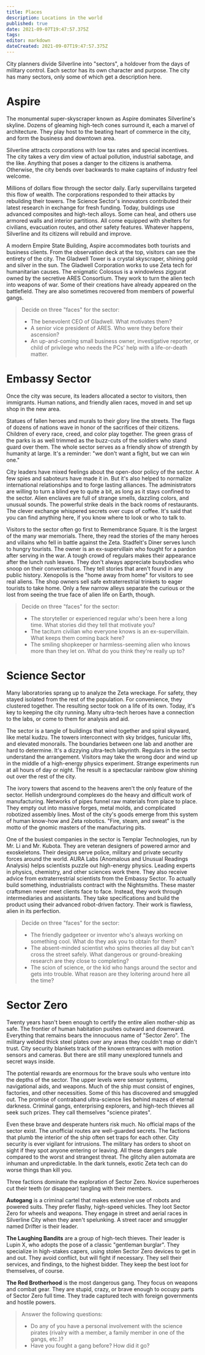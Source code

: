 ```yaml
---
title: Places
description: Locations in the world
published: true
date: 2021-09-07T19:47:57.375Z
tags: 
editor: markdown
dateCreated: 2021-09-07T19:47:57.375Z
---
```


City planners divide Silverline into "sectors", a holdover from the days of military control. Each sector has its own character and purpose. The city has many sectors, only some of which get a description here.

# Aspire
The monumental super-skyscraper known as Aspire dominates Silverline's skyline. Dozens of gleaming high-tech cones surround it, each a marvel of architecture. They play host to the beating heart of commerce in the city, and form the business and downtown area.

Silverline attracts corporations with low tax rates and special incentives. The city takes a very dim view of actual pollution, industrial sabotage, and the like. Anything that poses a danger to the citizens is anathema. Otherwise, the city bends over backwards to make captains of industry feel welcome.

Millions of dollars flow through the sector daily. Early supervillains targeted this flow of wealth. The corporations responded to their attacks by rebuilding their towers. The Science Sector's innovators contributed their latest research in exchange for fresh funding. Today, buildings use advanced composites and high-tech alloys. Some can heal, and others use armored walls and interior partitions. All come equipped with shelters for civilians, evacuation routes, and other safety features. Whatever happens, Silverline and its citizens will rebuild and improve.

A modern Empire State Building, Aspire accommodates both tourists and business clients. From the observation deck at the top, visitors can see the entirety of the city. The Gladwell Tower is a crystal skyscraper, shining gold and silver in the sun. The Gladwell Corporation works to use Zeta tech for humanitarian causes. The enigmatic Colossus is a windowless ziggurat owned by the secretive ARES Consortium. They work to turn the alien tech into weapons of war. Some of their creations have already appeared on the battlefield. They are also sometimes recovered from members of powerful gangs.

> Decide on three "faces" for the sector:
> 
> * The benevolent CEO of Gladwell. What motivates them?
> * A senior vice president of ARES. Who were they before their ascension?
> * An up-and-coming small business owner, investigative reporter, or child of privilege who needs the PCs' help with a life-or-death matter.

# Embassy Sector
Once the city was secure, its leaders allocated a sector to visitors, then immigrants. Human nations, and friendly alien races, moved in and set up shop in the new area.

Statues of fallen heroes and murals to their glory line the streets. The flags of dozens of nations wave in honor of the sacrifices of their citizens. Children of every race, creed, and color play together. The green grass of the parks is as well trimmed as the buzz-cuts of the soldiers who stand guard over them. The whole sector serves as a friendly show of strength by humanity at large. It's a reminder: "we don't want a fight, but we can win one."

City leaders have mixed feelings about the open-door policy of the sector. A few spies and saboteurs have made it in. But it's also helped to normalize international relationships and to forge lasting alliances. The administrators are willing to turn a blind eye to quite a bit, as long as it stays confined to the sector. Alien enclaves are full of strange smells, dazzling colors, and unusual sounds. The powerful strike deals in the back rooms of restaurants. The clever exchange whispered secrets over cups of coffee. It's said that you can find anything here, if you know where to look or who to talk to.

Visitors to the sector often go first to Remembrance Square. It is the largest of the many war memorials. There, they read the stories of the many heroes and villains who fell in battle against the Zeta. Stadfelt's Diner serves lunch to hungry tourists. The owner is an ex-supervillain who fought for a pardon after serving in the war. A tough crowd of regulars makes their appearance after the lunch rush leaves. They don't always appreciate busybodies who snoop on their conversations. They tell stories that aren't found in any public history. Xenopolis is the "home away from home" for visitors to see real aliens. The shop owners sell safe extraterrestrial trinkets to eager tourists to take home. Only a few narrow alleys separate the curious or the lost from seeing the true face of alien life on Earth, though.

> Decide on three "faces" for the sector:
> 
> * The storyteller or experienced regular who's been here a long time. What stories did they tell that motivate you?
> * The taciturn civilian who everyone knows is an ex-supervillain. What keeps them coming back here?
> * The smiling shopkeeper or harmless-seeming alien who knows more than they let on. What do you think they're really up to?

# Science Sector
Many laboratories sprang up to analyze the Zeta wreckage. For safety, they stayed isolated from the rest of the population. For convenience, they clustered together. The resulting sector took on a life of its own. Today, it's key to keeping the city running. Many ultra-tech heroes have a connection to the labs, or come to them for analysis and aid.

The sector is a tangle of buildings that wind together and spiral skyward, like metal kudzu. The towers interconnect with sky bridges, funicular lifts, and elevated monorails. The boundaries between one lab and another are hard to determine. It's a dizzying ultra-tech labyrinth. Regulars in the sector understand the arrangement. Visitors may take the wrong door and wind up in the middle of a high-energy physics experiment. Strange experiments run at all hours of day or night. The result is a spectacular rainbow glow shining out over the rest of the city.

The ivory towers that ascend to the heavens aren't the only feature of the sector. Hellish underground complexes do the heavy and difficult work of manufacturing. Networks of pipes funnel raw materials from place to place. They empty out into massive forges, metal molds, and complicated robotized assembly lines. Most of the city's goods emerge from this system of human know-how and Zeta robotics. "Fire, steam, and sweat" is the motto of the gnomic masters of the manufacturing pits.

One of the busiest companies in the sector is Templar Technologies, run by Mr. Li and Mr. Kubota. They are veteran designers of powered armor and exoskeletons. Their designs serve police, military and private security forces around the world. AURA Labs (Anomalous and Unusual Readings Analysis) helps scientists puzzle out high-energy physics. Leading experts in physics, chemistry, and other sciences work there. They also receive advice from extraterrestrial scientists from the Embassy Sector. To actually build something, industrialists contract with the Nightsmiths. These master craftsmen never meet clients face to face. Instead, they work through intermediaries and assistants. They take specifications and build the product using their advanced robot-driven factory. Their work is flawless, alien in its perfection.

> Decide on three "faces" for the sector:
> 
> - The friendly gadgeteer or inventor who's always working on something cool. What do they ask you to obtain for them?
> - The absent-minded scientist who spins theories all day but can't cross the street safely. What dangerous or ground-breaking research are they close to completing?
> - The scion of science, or the kid who hangs around the sector and gets into trouble. What reason are they loitering around here all the time?

# Sector Zero
Twenty years hasn't been enough to certify the entire alien mother-ship as safe. The frontier of human habitation pushes outward and downward. Everything that remains bears the innocuous name of "Sector Zero". The military welded thick steel plates over any areas they couldn't map or didn't trust. City security blankets track of the known entrances with motion sensors and cameras. But there are still many unexplored tunnels and secret ways inside.

The potential rewards are enormous for the brave souls who venture into the depths of the sector. The upper levels were sensor systems, navigational aids, and weapons. Much of the ship must consist of engines, factories, and other necessities. Some of this has discovered and smuggled out. The promise of contraband ultra-science lies behind mazes of eternal darkness. Criminal gangs, enterprising explorers, and high-tech thieves all seek such prizes. They call themselves "science pirates".

Even these brave and desperate hunters risk much. No official maps of the sector exist. The unofficial routes are well-guarded secrets. The factions that plumb the interior of the ship often set traps for each other. City security is ever vigilant for intrusions. The military has orders to shoot on sight if they spot anyone entering or leaving. All these dangers pale compared to the worst and strangest threat. The glitchy alien automata are inhuman and unpredictable. In the dark tunnels, exotic Zeta tech can do worse things than kill you.

Three factions dominate the exploration of Sector Zero. Novice superheroes cut their teeth (or disappear) tangling with their members.

**Autogang** is a criminal cartel that makes extensive use of robots and powered suits. They prefer flashy, high-speed vehicles. They loot Sector Zero for wheels and weapons. They engage in street and aerial races in Silverline City when they aren't spelunking. A street racer and smuggler named Drifter is their leader.

**The Laughing Bandits** are a group of high-tech thieves. Their leader is Lupin X, who adopts the pose of a classic "gentleman burglar". They specialize in high-stakes capers, using stolen Sector Zero devices to get in and out. They avoid conflict, but will fight if necessary. They sell their services, and findings, to the highest bidder. They keep the best loot for themselves, of course.

**The Red Brotherhood** is the most dangerous gang. They focus on weapons and combat gear. They are stupid, crazy, or brave enough to occupy parts of Sector Zero full time. They trade captured tech with foreign governments and hostile powers.

> Answer the following questions:
> 
> - Do any of you have a personal involvement with the science pirates (rivalry with a member, a family member in one of the gangs, etc.)?
> - Have you fought a gang before? How did it go?